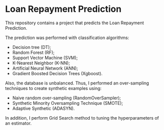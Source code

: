 # Loan Repayment Prediction

This repository contains a project that predicts the Loan Repayment Prediction.

The prediction was performed with classification algorithms:
- Decision tree (DT);
- Random Forest (RF);
- Support Vector Machine (SVM);
- K-Nearest Neighbor (K-NN);
- Artificial Neural Network (ANN);
- Gradient Boosted Decision Trees (Xgboost).

Also, the database is unbalanced. Thus, I performed an over-sampling techniques to create synthetic examples using:
- Naive random over-sampling (RandomOverSampler);
- Synthetic Minority Oversampling Technique (SMOTE);
- Adaptive Synthetic (ADASYN).

In addition, I perform Grid Search method to tuning the hyperparameters of an estimator.
